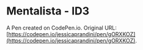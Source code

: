 # Mentalista - ID3

A Pen created on CodePen.io. Original URL: [https://codepen.io/jessicaprandini/pen/gORXKOZ](https://codepen.io/jessicaprandini/pen/gORXKOZ).



